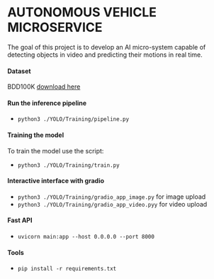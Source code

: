 # AUTONOMOUS VEHICLE MICROSERVICE

The goal of this project is to develop an AI micro-system capable of detecting objects in video and predicting their motions in real time.

####  Dataset #### 

BDD100K [download here](https://www.vis.xyz/bdd100k/s)

####  Run the inference pipeline #### 
* ```python3 ./YOLO/Training/pipeline.py```

#### Training the model #####

To train the model use the script:
* ```python3 ./YOLO/Training/train.py ```

#### Interactive interface with gradio ####

* ```python3 ./YOLO/Training/gradio_app_image.py``` for image upload
* ```python3 ./YOLO/Training/gradio_app_video.pyy``` for video upload

####  Fast API #### 
* ```uvicorn main:app --host 0.0.0.0 --port 8000```

####  Tools #### 
* ```pip install -r requirements.txt ``` 
